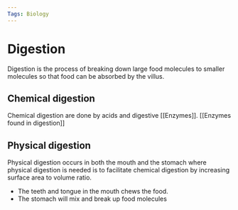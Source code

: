 ```yaml
---
Tags: Biology
---
```

# Digestion
Digestion is the process of breaking down large food molecules to smaller molecules so that food can be absorbed by the villus.
## **Chemical digestion**
Chemical digestion are done by acids and digestive [[Enzymes]]. [[Enzymes found in digestion]]

## Physical digestion
Physical digestion occurs in both the mouth and the stomach where physical digestion is needed is to facilitate chemical digestion by increasing surface area to volume ratio.
- The teeth and tongue in the mouth chews the food.
- The stomach will mix and break up food molecules